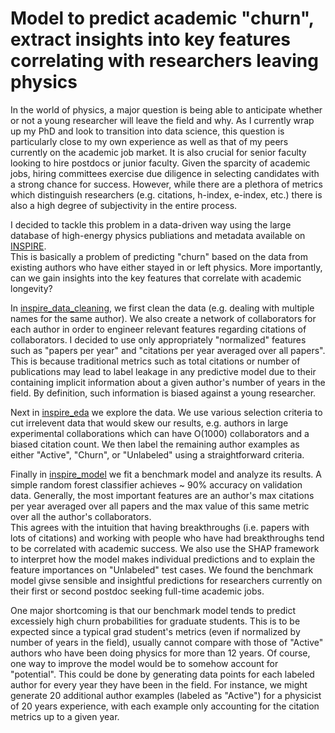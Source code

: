 # Model to predict academic "churn", extract insights into key features correlating with researchers leaving physics

In the world of physics, a major question is being able to anticipate whether or not a young researcher will leave the field and why. 
As I currently wrap up my PhD and look to transition into data science, this question is particularly close to my own experience as well as that of my peers currently on the academic job market.
It is also crucial for senior faculty looking to hire postdocs or junior faculty. 
Given the sparcity of academic jobs, hiring committees exercise due diligence in selecting candidates with a strong chance for success. 
However, while there are a plethora of metrics which distinguish researchers (e.g. citations, h-index, e-index, etc.) there is also a high degree of subjectivity in the entire process. 

I decided to tackle this problem in a data-driven way using the large database of high-energy physics publiations and metadata available on [INSPIRE](https://www.inspirehep.net).  
This is basically a problem of predicting "churn" based on the data from existing authors who have either stayed in or left physics. 
More importantly, can we gain insights into the key features that correlate with academic longevity? 

In [inspire_data_cleaning](https://nbviewer.jupyter.org/github/vijayoct27/physics-churn/blob/master/inspire_data_cleaning.ipynb), we first clean the data (e.g. dealing with multiple names for the same author). 
We also create a network of collaborators for each author in order to engineer relevant features regarding citations of collaborators. 
I decided to use only appropriately "normalized" features such as "papers per year" and "citations per year averaged over all papers". 
This is because traditional metrics such as total citations or number of publications may lead to label leakage in any predictive model due to their containing implicit information about a given author's number of years in the field. 
By definition, such information is biased against a young researcher. 

Next in [inspire_eda](https://nbviewer.jupyter.org/github/vijayoct27/physics-churn/blob/master/inspire_eda.ipynb) we explore the data. 
We use various selection criteria to cut irrelevent data that would skew our results, e.g. authors in large experimental collaborations which can have O(1000) collaborators and a biased citation count. 
We then label the remaining author examples as either "Active", "Churn", or "Unlabeled" using a straightforward criteria. 

Finally in [inspire_model](https://nbviewer.jupyter.org/github/vijayoct27/physics-churn/blob/master/inspire_model.ipynb) we fit a benchmark model and analyze its results. 
A simple random forest classifier achieves ~ 90% accuracy on validation data. 
Generally, the most important features are an author's max citations per year averaged over all papers and the max value of this same metric over all the author's collaborators.  
This agrees with the intuition that having breakthroughs (i.e. papers with lots of citations) and working with people who have had breakthroughs tend to be correlated with academic success. 
We also use the SHAP framework to interpret how the model makes individual predictions and to explain the feature importances on "Unlabeled" test cases. 
We found the benchmark model givse sensible and insightful predictions for researchers currently on their first or second postdoc seeking full-time academic jobs. 

One major shortcoming is that our benchmark model tends to predict excessiely high churn probabilities for graduate students. 
This is to be expected since a typical grad student's metrics (even if normalized by number of years in the field), usually cannot compare with those of "Active" authors who have been doing physics for more than 12 years.
Of course, one way to improve the model would be to somehow account for "potential".
This could be done by generating data points for each labeled author for every year they have been in the field. 
For instance, we might generate 20 additional author examples (labeled as "Active") for a physicist of 20 years experience, with each example only accounting for the citation metrics up to a given year.


